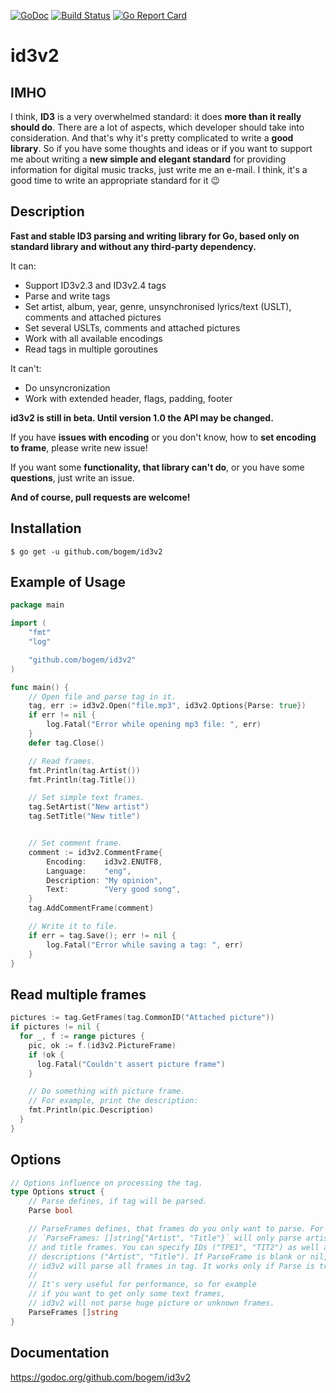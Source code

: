 [![GoDoc](https://godoc.org/github.com/bogem/id3v2?status.svg)](https://godoc.org/github.com/bogem/id3v2)
[![Build Status](https://travis-ci.org/bogem/id3v2.svg?branch=master)](https://travis-ci.org/bogem/id3v2)
[![Go Report Card](https://goreportcard.com/badge/github.com/bogem/id3v2)](https://goreportcard.com/report/github.com/bogem/id3v2)

# id3v2

## IMHO
I think, **ID3** is a very overwhelmed standard: it does **more than it really should do**.
There are a lot of aspects, which developer should take into consideration.
And that's why it's pretty complicated to write a **good library**.
So if you have some thoughts and ideas or if you want to support me about writing a **new simple and elegant standard**
for providing information for digital music tracks, just write me an e-mail.
I think, it's a good time to write an appropriate standard for it 😉

## Description
**Fast and stable ID3 parsing and writing library for Go, based only on standard library and without any third-party dependency.**

It can:
* Support ID3v2.3 and ID3v2.4 tags
* Parse and write tags
* Set artist, album, year, genre, unsynchronised lyrics/text (USLT),
comments and attached pictures
* Set several USLTs, comments and attached pictures
* Work with all available encodings
* Read tags in multiple goroutines

It can't:
* Do unsyncronization
* Work with extended header, flags, padding, footer

**id3v2 is still in beta. Until version 1.0 the API may be changed.**

If you have **issues with encoding** or you don't know, how to **set
encoding to frame**, please write new issue!

If you want some **functionality, that library can't do**,
or you have some **questions**, just write an issue.

**And of course, pull requests are welcome!**

## Installation
  	$ go get -u github.com/bogem/id3v2

## Example of Usage
```go
package main

import (
	"fmt"
	"log"

	"github.com/bogem/id3v2"
)

func main() {
	// Open file and parse tag in it.
	tag, err := id3v2.Open("file.mp3", id3v2.Options{Parse: true})
	if err != nil {
 		log.Fatal("Error while opening mp3 file: ", err)
 	}
	defer tag.Close()

	// Read frames.
	fmt.Println(tag.Artist())
	fmt.Println(tag.Title())

	// Set simple text frames.
	tag.SetArtist("New artist")
	tag.SetTitle("New title")


	// Set comment frame.
	comment := id3v2.CommentFrame{
		Encoding:    id3v2.ENUTF8,
		Language:    "eng",
		Description: "My opinion",
		Text:        "Very good song",
	}
	tag.AddCommentFrame(comment)

	// Write it to file.
	if err = tag.Save(); err != nil {
		log.Fatal("Error while saving a tag: ", err)
	}
}
```

## Read multiple frames
```go
pictures := tag.GetFrames(tag.CommonID("Attached picture"))
if pictures != nil {
  for _, f := range pictures {
    pic, ok := f.(id3v2.PictureFrame)
    if !ok {
      log.Fatal("Couldn't assert picture frame")
    }

    // Do something with picture frame.
    // For example, print the description:
    fmt.Println(pic.Description)
  }
}
```

## Options
```go
// Options influence on processing the tag.
type Options struct {
	// Parse defines, if tag will be parsed.
	Parse bool

	// ParseFrames defines, that frames do you only want to parse. For example,
	// `ParseFrames: []string{"Artist", "Title"}` will only parse artist
	// and title frames. You can specify IDs ("TPE1", "TIT2") as well as
	// descriptions ("Artist", "Title"). If ParseFrame is blank or nil,
	// id3v2 will parse all frames in tag. It works only if Parse is true.
	//
	// It's very useful for performance, so for example
	// if you want to get only some text frames,
	// id3v2 will not parse huge picture or unknown frames.
	ParseFrames []string
}
```

## Documentation

https://godoc.org/github.com/bogem/id3v2
